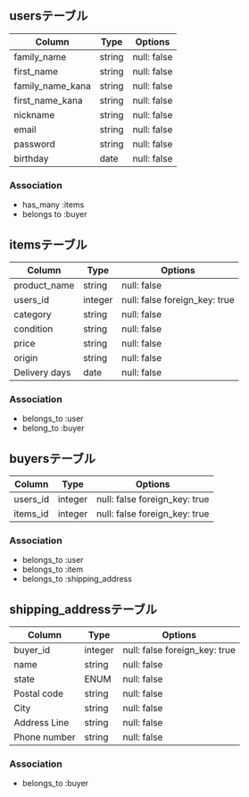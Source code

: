 ## usersテーブル

| Column          | Type  | Options     |
|-----------------|-------|-------------|
| family_name     | string| null: false |
| first_name      | string| null: false |
| family_name_kana| string| null: false |
| first_name_kana | string| null: false | 
| nickname        | string| null: false |
| email           | string| null: false |
| password        | string| null: false |
| birthday        | date  | null: false |

### Association
- has_many   :items
- belongs to :buyer

## itemsテーブル
| Column      | Type   | Options                      |
|-------------|--------|------------------------------|
|product_name | string | null: false                  |
| users_id    | integer| null: false foreign_key: true|
| category    | string | null: false                  |
| condition   | string | null: false                  |
| price       | string | null: false                  |
| origin      | string | null: false                  |
|Delivery days| date   | null: false                  |

### Association
- belongs_to :user
- belong_to :buyer 

## buyersテーブル
| Column   | Type   | Options                      |
|----------|--------|------------------------------|
| users_id | integer| null: false foreign_key: true|
| items_id | integer| null: false foreign_key: true|

### Association
- belongs_to :user
- belongs_to :item
- belongs_to :shipping_address

## shipping_addressテーブル
| Column        | Type   | Options                      |
|---------------|--------| -----------------------------|
| buyer_id      | integer| null: false foreign_key: true|
| name          | string | null: false                  |
| state         | ENUM   | null: false                  |
| Postal code   | string | null: false                  |
| City          | string | null: false                  |
| Address Line  | string | null: false                  |
| Phone number  | string | null: false                  | 

### Association
- belongs_to :buyer
